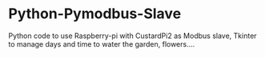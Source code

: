 # Python-Pymodbus-Slave
Python code to use Raspberry-pi with CustardPi2 as Modbus slave,
Tkinter to manage days and time to water the garden, flowers....

